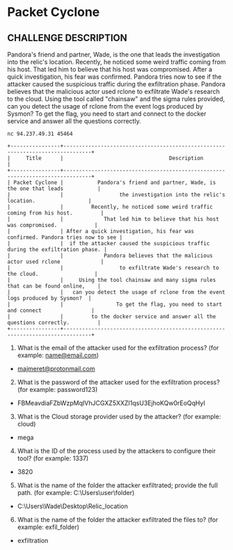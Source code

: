 # Packet Cyclone
## CHALLENGE DESCRIPTION
Pandora's friend and partner, Wade, is the one that leads the investigation into the relic's location. Recently, he noticed some weird traffic coming from his host. That led him to believe that his host was compromised. After a quick investigation, his fear was confirmed. Pandora tries now to see if the attacker caused the suspicious traffic during the exfiltration phase. Pandora believes that the malicious actor used rclone to exfiltrate Wade's research to the cloud. Using the tool called "chainsaw" and the sigma rules provided, can you detect the usage of rclone from the event logs produced by Sysmon? To get the flag, you need to start and connect to the docker service and answer all the questions correctly.


```
nc 94.237.49.31 45464 

+----------------+-------------------------------------------------------------------------------+
|     Title      |                                  Description                                  |
+----------------+-------------------------------------------------------------------------------+
| Packet Cyclone |           Pandora's friend and partner, Wade, is the one that leads           |
|                |                  the investigation into the relic's location.                 |
|                |         Recently, he noticed some weird traffic coming from his host.         |
|                |             That led him to believe that his host was compromised.            |
|                | After a quick investigation, his fear was confirmed. Pandora tries now to see |
|                |  if the attacker caused the suspicious traffic during the exfiltration phase. |
|                |             Pandora believes that the malicious actor used rclone             |
|                |                  to exfiltrate Wade's research to the cloud.                  |
|                |     Using the tool chainsaw and many sigma rules that can be found online,    |
|                |   can you detect the usage of rclone from the event logs produced by Sysmon?  |
|                |                 To get the flag, you need to start and connect                |
|                |         to the docker service and answer all the questions correctly.         |
+----------------+-------------------------------------------------------------------------------+

```

1. What is the email of the attacker used for the exfiltration process? (for example: name@email.com)
- majmeret@protonmail.com                                                                                                                  
                                                                                                                                           
2. What is the password of the attacker used for the exfiltration process? (for example: password123)                                         
- FBMeavdiaFZbWzpMqIVhJCGXZ5XXZI1qsU3EjhoKQw0rEoQqHyI                                                                                      
                                                                                                                                           
3. What is the Cloud storage provider used by the attacker? (for example: cloud)                                                              
- mega                                                                                                                                     
                                                                                                                                           
4. What is the ID of the process used by the attackers to configure their tool? (for example: 1337)                                           
- 3820                                                                                                                                     
                                                                                                                                           
5. What is the name of the folder the attacker exfiltrated; provide the full path. (for example: C:\Users\user\folder)                        
- C:\Users\Wade\Desktop\Relic_location                                                                                                     
                                                                                                                                           
6. What is the name of the folder the attacker exfiltrated the files to? (for example: exfil_folder)                                          
- exfiltration                                                                                                                             
                                                                                                                                           
                     
